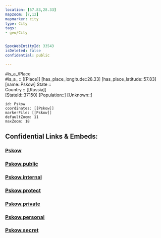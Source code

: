 ```yaml
---
location: [57.83,28.33] 
mapzoom: [7,12] 
mapmarker: city 
type: City
tags:
- geo/City


SpocWebEntityId: 33543
isDeleted: false
confidential: public

---
```

#is_a_/Place  
#is_a_ :: [[Place]] 
[has_place_longitude::28.33] 
[has_place_latitude::57.83] 
[name::Pskow] 
State ::  
Country :: [[Russia]]  
[StateId::37150] 
[Population::] 
[Unknown::] 


```leaflet
id: Pskow
coordinates: [[Pskow]] 
markerFile: [[Pskow]] 
defaultZoom: 11 
maxZoom: 18
```


## Confidential Links & Embeds: 

### [Pskow](/_Standards/Earth/Continent/Europe/Europe~East/Russia/Russia~NorthWest/Pskov_Oblast/City/Pskow.md) 

### [Pskow.public](/_public/Earth/Continent/Europe/Europe~East/Russia/Russia~NorthWest/Pskov_Oblast/City/Pskow.public.md) 

### [Pskow.internal](/_internal/Earth/Continent/Europe/Europe~East/Russia/Russia~NorthWest/Pskov_Oblast/City/Pskow.internal.md) 

### [Pskow.protect](/_protect/Earth/Continent/Europe/Europe~East/Russia/Russia~NorthWest/Pskov_Oblast/City/Pskow.protect.md) 

### [Pskow.private](/_private/Earth/Continent/Europe/Europe~East/Russia/Russia~NorthWest/Pskov_Oblast/City/Pskow.private.md) 

### [Pskow.personal](/_personal/Earth/Continent/Europe/Europe~East/Russia/Russia~NorthWest/Pskov_Oblast/City/Pskow.personal.md) 

### [Pskow.secret](/_secret/Earth/Continent/Europe/Europe~East/Russia/Russia~NorthWest/Pskov_Oblast/City/Pskow.secret.md)

